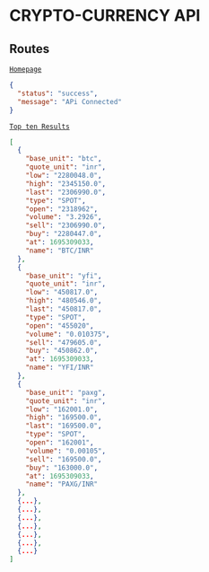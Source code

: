# CRYPTO-CURRENCY API

## Routes

[`Homepage`](https://crypto-api-iwyr.onrender.com/)

```json
{
  "status": "success",
  "message": "APi Connected"
}
```

[`Top ten Results`](https://crypto-api-iwyr.onrender.com/top10)

```json
[
  {
    "base_unit": "btc",
    "quote_unit": "inr",
    "low": "2280048.0",
    "high": "2345150.0",
    "last": "2306990.0",
    "type": "SPOT",
    "open": "2318962",
    "volume": "3.2926",
    "sell": "2306990.0",
    "buy": "2280447.0",
    "at": 1695309033,
    "name": "BTC/INR"
  },
  {
    "base_unit": "yfi",
    "quote_unit": "inr",
    "low": "450817.0",
    "high": "480546.0",
    "last": "450817.0",
    "type": "SPOT",
    "open": "455020",
    "volume": "0.010375",
    "sell": "479605.0",
    "buy": "450862.0",
    "at": 1695309033,
    "name": "YFI/INR"
  },
  {
    "base_unit": "paxg",
    "quote_unit": "inr",
    "low": "162001.0",
    "high": "169500.0",
    "last": "169500.0",
    "type": "SPOT",
    "open": "162001",
    "volume": "0.00105",
    "sell": "169500.0",
    "buy": "163000.0",
    "at": 1695309033,
    "name": "PAXG/INR"
  },
  {...},
  {...},
  {...},
  {...},
  {...},
  {...},
  {...}
]
```
